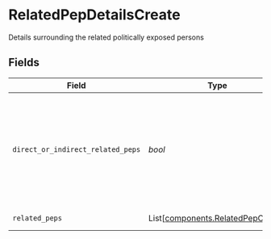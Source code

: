 # RelatedPepDetailsCreate

Details surrounding the related politically exposed persons


## Fields

| Field                                                                                                 | Type                                                                                                  | Required                                                                                              | Description                                                                                           | Example                                                                                               |
| ----------------------------------------------------------------------------------------------------- | ----------------------------------------------------------------------------------------------------- | ----------------------------------------------------------------------------------------------------- | ----------------------------------------------------------------------------------------------------- | ----------------------------------------------------------------------------------------------------- |
| `direct_or_indirect_related_peps`                                                                     | *bool*                                                                                                | :heavy_check_mark:                                                                                    | Indication as to whether or not an account has direct or indirect related politically exposed persons | true                                                                                                  |
| `related_peps`                                                                                        | List[[components.RelatedPepCreate](../../models/components/relatedpepcreate.md)]                      | :heavy_minus_sign:                                                                                    | Related Peps                                                                                          |                                                                                                       |
